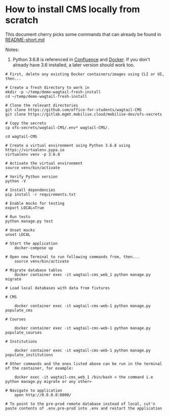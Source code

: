 # How to install CMS locally from scratch
This document cherry picks some commands that can already be found in [README-short.md](https://github.com/office-for-students/wagtail-CMS/blob/develop/README-short.md)

Notes:
1. Python 3.6.8 is referenced in [Confluence](https://mobilisecloud.atlassian.net/wiki/spaces/OFS/pages/236912643/Managing+multiple+Python+versions) and [Docker](https://github.com/office-for-students/wagtail-CMS/blob/master/Dockerfile). If you don't already have 3.6 installed, a later version should work too.


```
# First, delete any existing Docker containers/images using CLI or UI, then...

# Create a fresh directory to work in 
mkdir -p ~/temp/demo-wagtail-fresh-install 
cd ~/temp/demo-wagtail-fresh-install

# Clone the relevant directories
git clone https://github.com/office-for-students/wagtail-CMS
git clone https://gitlab.mgmt.mobilise.cloud/mobilise-dev/ofs-secrets

# Copy the secrets
cp ofs-secrets/wagtail-CMS/.env* wagtail-CMS/.

cd wagtail-CMS

# Create a virtual environment using Python 3.6.8 using https://virtualenv.pypa.io
virtualenv venv -p 3.6.8

# Activate the virtual environment 
source venv/bin/activate

# Verify Python version
python -V

# Install dependencies
pip install -r requirements.txt

# Enable mocks for testing
export LOCAL=True

# Run tests
python manage.py test

# Unset mocks
unset LOCAL

# Start the application
    docker-compose up 

# Open new Terminal to run following commands from, then...
    source venv/bin/activate

# Migrate database tables
    docker container exec -it wagtail-cms_web_1 python manage.py migrate

# Load local databases with data from fixtures

# CMS

    docker container exec -it wagtail-cms-web-1 python manage.py populate_cms

# Courses
    
    docker container exec -it wagtail-cms-web-1 python manage.py populate_courses

# Institutions
    
    docker container exec -it wagtail-cms-web-1 python manage.py populate_institutions

# Other commands and the ones listed above can be run in the terminal of the container, for example:

    docker exec -it wagtail-cms_web_1 /bin/bash < the command i.e python manage.py migrate or any other>

# Navigate to application
    open http://0.0.0.0:8000/

# To point to the pre-prod remote database instead of local, cut'n paste contents of .env.pre-prod into .env and restart the application

```
